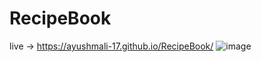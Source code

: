 # RecipeBook
live ->  https://ayushmali-17.github.io/RecipeBook/
![image](https://github.com/user-attachments/assets/4e752b13-f911-4a96-ba36-e9fdad1edf3c)
